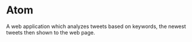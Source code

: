 # Atom
A web application which analyzes tweets based on keywords, the newest tweets then shown to the web page.
